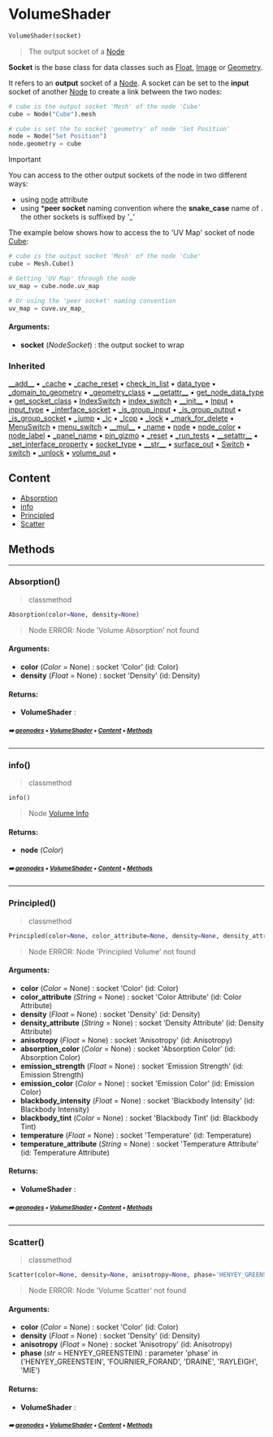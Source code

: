 # VolumeShader

``` python
VolumeShader(socket)
```

> The output socket of a [Node](node.md#node)

**Socket** is the base class for data classes such as [Float](float.md#float), [Image](image.md#image) or [Geometry](geometry.md#geometry).

It refers to an **output** socket of a [Node](node.md#node). A socket can be set to the **input** socket
of another [Node](node.md#node) to create a link between the two nodes:

``` python
# cube is the output socket 'Mesh' of the node 'Cube'
cube = Node("Cube").mesh

# cube is set the to socket 'geometry' of node 'Set Position'
node = Node("Set Position")
node.geometry = cube
```

> [!IMPORTANT]
> You can access to the other output sockets of the node in two different ways:
> - using [node](socket.md#node) attribute
> - using ***peer socket** naming convention where the **snake_case** name of
>.  the other sockets is suffixed by '_'

The example below shows how to access the to 'UV Map' socket of node [Cube](https://docs.blender.org/manual/en/latest/modeling/geometry_nodes/mesh/primitives/cube.html):

``` python
# cube is the output socket 'Mesh' of the node 'Cube'
cube = Mesh.Cube()

# Getting 'UV Map' through the node
uv_map = cube.node.uv_map

# Or using the 'peer socket' naming convention
uv_map = cuve.uv_map_
```

#### Arguments:
- **socket** (_NodeSocket_) : the output socket to wrap

### Inherited

[\_\_add__](shaderroot.md#__add__) :black_small_square: [\_cache](nodecache.md#_cache) :black_small_square: [\_cache_reset](nodecache.md#_cache_reset) :black_small_square: [check_in_list](socket.md#check_in_list) :black_small_square: [data_type](socket.md#data_type) :black_small_square: [\_domain_to_geometry](socket.md#_domain_to_geometry) :black_small_square: [\_geometry_class](socket.md#_geometry_class) :black_small_square: [\_\_getattr__](socket.md#__getattr__) :black_small_square: [get_node_data_type](socket.md#get_node_data_type) :black_small_square: [get_socket_class](socket.md#get_socket_class) :black_small_square: [IndexSwitch](socket.md#indexswitch) :black_small_square: [index_switch](socket.md#index_switch) :black_small_square: [\_\_init__](socket.md#__init__) :black_small_square: [Input](socket.md#input) :black_small_square: [input_type](socket.md#input_type) :black_small_square: [\_interface_socket](socket.md#_interface_socket) :black_small_square: [\_is_group_input](socket.md#_is_group_input) :black_small_square: [\_is_group_output](socket.md#_is_group_output) :black_small_square: [\_is_group_socket](socket.md#_is_group_socket) :black_small_square: [\_jump](socket.md#_jump) :black_small_square: [\_lc](socket.md#_lc) :black_small_square: [\_lcop](socket.md#_lcop) :black_small_square: [\_lock](proplocker.md#_lock) :black_small_square: [\_mark_for_delete](socket.md#_mark_for_delete) :black_small_square: [MenuSwitch](socket.md#menuswitch) :black_small_square: [menu_switch](socket.md#menu_switch) :black_small_square: [\_\_mul__](shaderroot.md#__mul__) :black_small_square: [\_name](socket.md#_name) :black_small_square: [node](socket.md#node) :black_small_square: [node_color](socket.md#node_color) :black_small_square: [node_label](socket.md#node_label) :black_small_square: [\_panel_name](socket.md#_panel_name) :black_small_square: [pin_gizmo](socket.md#pin_gizmo) :black_small_square: [\_reset](socket.md#_reset) :black_small_square: [\_run_tests](socket.md#_run_tests) :black_small_square: [\_\_setattr__](socket.md#__setattr__) :black_small_square: [\_set_interface_property](socket.md#_set_interface_property) :black_small_square: [socket_type](socket.md#socket_type) :black_small_square: [\_\_str__](socket.md#__str__) :black_small_square: [surface_out](shaderroot.md#surface_out) :black_small_square: [Switch](socket.md#switch) :black_small_square: [switch](socket.md#switch) :black_small_square: [\_unlock](proplocker.md#_unlock) :black_small_square: [volume_out](shaderroot.md#volume_out) :black_small_square:

## Content

- [Absorption](volumeshader.md#absorption)
- [info](volumeshader.md#info)
- [Principled](volumeshader.md#principled)
- [Scatter](volumeshader.md#scatter)

## Methods



----------
### Absorption()

> classmethod

``` python
Absorption(color=None, density=None)
```

> Node ERROR: Node 'Volume Absorption' not found

#### Arguments:
- **color** (_Color_ = None) : socket 'Color' (id: Color)
- **density** (_Float_ = None) : socket 'Density' (id: Density)



#### Returns:
- **VolumeShader** :

##### <sub>:arrow_right: [geonodes](index.md#geonodes) :black_small_square: [VolumeShader](volumeshader.md#volumeshader) :black_small_square: [Content](volumeshader.md#content) :black_small_square: [Methods](volumeshader.md#methods)</sub>

----------
### info()

> classmethod

``` python
info()
```

> Node [Volume Info](https://docs.blender.org/manual/en/latest/render/shader_nodes/input/volume_info.html)

#### Returns:
- **node** (_Color_)

##### <sub>:arrow_right: [geonodes](index.md#geonodes) :black_small_square: [VolumeShader](volumeshader.md#volumeshader) :black_small_square: [Content](volumeshader.md#content) :black_small_square: [Methods](volumeshader.md#methods)</sub>

----------
### Principled()

> classmethod

``` python
Principled(color=None, color_attribute=None, density=None, density_attribute=None, anisotropy=None, absorption_color=None, emission_strength=None, emission_color=None, blackbody_intensity=None, blackbody_tint=None, temperature=None, temperature_attribute=None)
```

> Node ERROR: Node 'Principled Volume' not found

#### Arguments:
- **color** (_Color_ = None) : socket 'Color' (id: Color)
- **color_attribute** (_String_ = None) : socket 'Color Attribute' (id: Color Attribute)
- **density** (_Float_ = None) : socket 'Density' (id: Density)
- **density_attribute** (_String_ = None) : socket 'Density Attribute' (id: Density Attribute)
- **anisotropy** (_Float_ = None) : socket 'Anisotropy' (id: Anisotropy)
- **absorption_color** (_Color_ = None) : socket 'Absorption Color' (id: Absorption Color)
- **emission_strength** (_Float_ = None) : socket 'Emission Strength' (id: Emission Strength)
- **emission_color** (_Color_ = None) : socket 'Emission Color' (id: Emission Color)
- **blackbody_intensity** (_Float_ = None) : socket 'Blackbody Intensity' (id: Blackbody Intensity)
- **blackbody_tint** (_Color_ = None) : socket 'Blackbody Tint' (id: Blackbody Tint)
- **temperature** (_Float_ = None) : socket 'Temperature' (id: Temperature)
- **temperature_attribute** (_String_ = None) : socket 'Temperature Attribute' (id: Temperature Attribute)



#### Returns:
- **VolumeShader** :

##### <sub>:arrow_right: [geonodes](index.md#geonodes) :black_small_square: [VolumeShader](volumeshader.md#volumeshader) :black_small_square: [Content](volumeshader.md#content) :black_small_square: [Methods](volumeshader.md#methods)</sub>

----------
### Scatter()

> classmethod

``` python
Scatter(color=None, density=None, anisotropy=None, phase='HENYEY_GREENSTEIN')
```

> Node ERROR: Node 'Volume Scatter' not found

#### Arguments:
- **color** (_Color_ = None) : socket 'Color' (id: Color)
- **density** (_Float_ = None) : socket 'Density' (id: Density)
- **anisotropy** (_Float_ = None) : socket 'Anisotropy' (id: Anisotropy)
- **phase** (_str_ = HENYEY_GREENSTEIN) : parameter 'phase' in ('HENYEY_GREENSTEIN', 'FOURNIER_FORAND', 'DRAINE', 'RAYLEIGH', 'MIE')



#### Returns:
- **VolumeShader** :

##### <sub>:arrow_right: [geonodes](index.md#geonodes) :black_small_square: [VolumeShader](volumeshader.md#volumeshader) :black_small_square: [Content](volumeshader.md#content) :black_small_square: [Methods](volumeshader.md#methods)</sub>